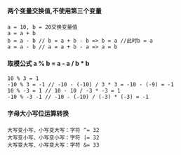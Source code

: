 #### 两个变量交换值,不使用第三个变量
    a = 10, b = 20交换变量值
    a = a + b
    b = a - b // b = a + b - b => b = a //此时b = a
    a = a - b // a = a + b - a => a = b
#### 取模公式 a % b = a - a / b * b
    10 % 3 = 1
    -10 % 3 = -1 // -10 - (-10) / 3 * 3 = -10 - (-9) = -1
    10 % -3 = 1 // 10 - 10 / -3 * -3 = 1
    -10 % -3 -1 // -10 - (-10) / (-3) * (-3) = -1
#### 字母大小写位运算转换
    大写变小写、小写变大写：字符 ^= 32
    大写变小写、小写变小写：字符 |= 32
    大写变大写、小写变大写：字符 &= 33
